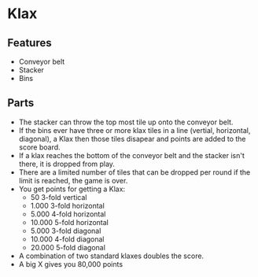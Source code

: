 Klax
====

Features
--------
- Conveyor belt
- Stacker
- Bins

Parts
-----
<!-- - Klax tiles move down the conveyor belt in the lane that it's in. -->
<!-- - Once they reach the bottom, if the stacker is in the same lane, they are put on the stacker -->
<!-- - The stacker can move left and right along the lanes. -->
<!-- - The stacker can drop the last caught tile onto the bin lane it is currently over. -->
- The stacker can throw the top most tile up onto the conveyor belt.
- If the bins ever have three or more klax tiles in a line (vertial, horizontal, diagonal), a Klax then those tiles disapear and points are added to the score board.
- If a klax reaches the bottom of the conveyor belt and the stacker isn't there, it is dropped from play.
- There are a limited number of tiles that can be dropped per round if the limit is reached, the game is over.
- You get points for getting a Klax:
    - 50 	    3-fold vertical
    - 1.000 	3-fold horizontal
    - 5.000 	4-fold horizontal
    - 10.000 	5-fold horizontal
    - 5.000 	3-fold diagonal
    - 10.000 	4-fold diagonal
    - 20.000 	5-fold diagonal 
- A combination of two standard klaxes doubles the score.
- A big X gives you 80,000 points